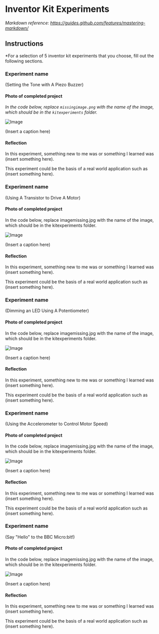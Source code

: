 # Inventor Kit Experiments

*Markdown reference: https://guides.github.com/features/mastering-markdown/*

## Instructions ##

*For a selection of 5 inventor kit experiments that you choose, fill out the following sections.

### Experiment name ###

(Setting the Tone with A Piezo Buzzer)

#### Photo of completed project ####
*In the code below, replace `missingimage.png` with the name of the image, which should be in the `kitexperiments` folder.*

![Image](Experiment1.jpg)

(Insert a caption here)

#### Reflection ####

In this experiment, something new to me was or something I learned was (insert something here).

This experiment could be the basis of a real world application such as (insert something here).

### Experiment name ###

(Using A Transistor to Drive A Motor)

#### Photo of completed project ####
In the code below, replace imagemissing.jpg with the name of the image, which should be in the kitexperiments folder.

![Image](Experiment2.jpg)

(Insert a caption here)

#### Reflection ####

In this experiment, something new to me was or something I learned was (insert something here).

This experiment could be the basis of a real world application such as (insert something here).

### Experiment name ###

(Dimming an LED Using A Potentiometer)

#### Photo of completed project ####
In the code below, replace imagemissing.jpg with the name of the image, which should be in the kitexperiments folder.

![Image](Experiment3.jpg)

(Insert a caption here)

#### Reflection ####

In this experiment, something new to me was or something I learned was (insert something here).

This experiment could be the basis of a real world application such as (insert something here).

### Experiment name ###

(Using the Accelerometer to Control Motor Speed)

#### Photo of completed project ####
In the code below, replace imagemissing.jpg with the name of the image, which should be in the kitexperiments folder.

![Image](Experiment4.jpg)

(Insert a caption here)

#### Reflection ####

In this experiment, something new to me was or something I learned was (insert something here).

This experiment could be the basis of a real world application such as (insert something here).

### Experiment name ###

(Say "Hello" to the BBC Micro:bit!)

#### Photo of completed project ####
In the code below, replace imagemissing.jpg with the name of the image, which should be in the kitexperiments folder.

![Image](Experiment5.jpg)

(Insert a caption here)

#### Reflection ####

In this experiment, something new to me was or something I learned was (insert something here).

This experiment could be the basis of a real world application such as (insert something here).

